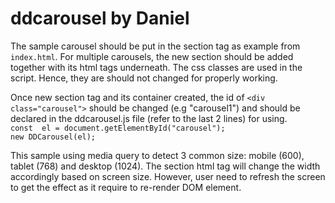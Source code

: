 # ddcarousel by Daniel
<section>
        <p>
          The sample carousel should be put in the section tag as example from <code>index.html</code>. For multiple carousels, the new section should be added together with its html tags underneath.
          The css classes are used in the script. Hence, they are should not changed for properly working.          
        </p>
        <p>
          Once new section tag and its container created, the id of <code>&lt;div class="carousel"&gt;</code> should be changed (e.g "carousel1") and should be declared in the ddcarousel.js file (refer to the last 2 lines) for using.
          <br>
          <code>const  el = document.getElementById("carousel");</code><br>
          <code>new DDCarousel(el);</code>
        </p>
        <p>
          This sample using media query to detect 3 common size: mobile (600), tablet (768) and desktop (1024). The section html tag will change the width accordingly based on screen size.
          However, user need to refresh the screen to get the effect as it require to re-render DOM element.
        </p>
      </section>
